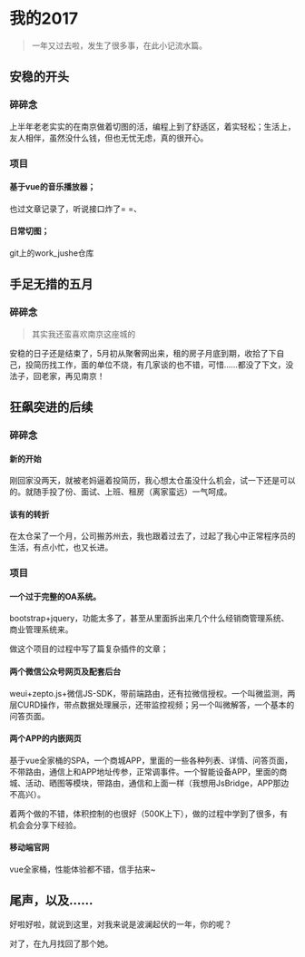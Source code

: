 # 我的2017

> 一年又过去啦，发生了很多事，在此小记流水篇。

## 安稳的开头

### 碎碎念

上半年老老实实的在南京做着切图的活，编程上到了舒适区，着实轻松；生活上，友人相伴，虽然没什么钱，但也无忧无虑，真的很开心。

### 项目

#### 基于vue的音乐播放器；

也过文章记录了，听说接口炸了= =、

#### 日常切图；

git上的work_jushe仓库

## 手足无措的五月

### 碎碎念

> 其实我还蛮喜欢南京这座城的

安稳的日子还是结束了，5月初从聚奢网出来，租的房子月底到期，收拾了下自己，投简历找工作，面的单位不烧，有几家谈的也不错，可惜……都没了下文，没法子，回老家，再见南京！

## 狂飙突进的后续

### 碎碎念

#### 新的开始

刚回家没两天，就被老妈逼着投简历，我心想太仓虽没什么机会，试一下还是可以的。就随手投了份、面试、上班、租房（离家蛮远）一气呵成。

#### 该有的转折

在太仓呆了一个月，公司搬苏州去，我也跟着过去了，过起了我心中正常程序员的生活，有点小忙，也又长进。

### 项目

#### 一个过于完整的OA系统。

bootstrap+jquery，功能太多了，甚至从里面拆出来几个什么经销商管理系统、商业管理系统来。

做这个项目的过程中写了篇复杂插件的文章；

#### 两个微信公众号网页及配套后台

weui+zepto.js+微信JS-SDK，带前端路由，还有拉微信授权。一个叫微监测，两层CURD操作，带点数据处理展示，还带监控视频；另一个叫微解答，一个基本的问答页面。

#### 两个APP的内嵌网页

基于vue全家桶的SPA，一个商城APP，里面的一些各种列表、详情、问答页面，不带路由，通信上和APP地址传参，正常调事件。一个智能设备APP，里面的商城、活动、晒图等模块，带路由，通信和上面一样（我想用JsBridge，APP那边不高兴）。

着两个做的不错，体积控制的也很好（500K上下），做的过程中学到了很多，有机会会分享下经验。

#### 移动端官网

vue全家桶，性能体验都不错，信手拈来~

## 尾声，以及……

好啦好啦，就说到这里，对我来说是波澜起伏的一年，你的呢？

对了，在九月找回了那个她。


  